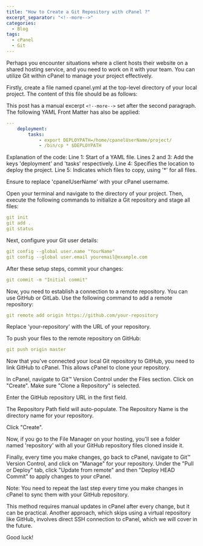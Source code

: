 ```yaml
---
title: "How to Create a Git Repository with cPanel ?"
excerpt_separator: "<!--more-->"
categories:
  - Blog
tags:
  - cPanel
  - Git
---
```


Perhaps you encounter situations where a client hosts their website on a shared hosting service, and you need to work on it with your team. You can utilize Git within cPanel to manage your project effectively.

Firstly, create a file named cpanel.yml at the top-level directory of your local project. The content of this file should be as follows:

<!--more-->

This post has a manual excerpt `<!--more-->` set after the second paragraph. The following YAML Front Matter has also be applied:

```yaml
---
    deployment:
        tasks:
            - export DEPLOYPATH=/home/cpanelUserName/project/
            - /bin/cp * $DEPLOYPATH
```

Explanation of the code:
Line 1: Start of a YAML file.
Lines 2 and 3: Add the keys 'deployment' and 'tasks' respectively.
Line 4: Specifies the location to deploy the project.
Line 5: Indicates which files to copy, using '*' for all files.

Ensure to replace 'cpanelUserName' with your cPanel username.


Open your terminal and navigate to the directory of your project. Then, execute the following commands to initialize a Git repository and stage all files:
```yaml
git init
git add .
git status
```

Next, configure your Git user details:
```yaml
git config --global user.name "YourName"
git config --global user.email youremail@example.com 
```

After these setup steps, commit your changes:
```yaml
git commit -m "Initial commit"
```

Now, you need to establish a connection to a remote repository. You can use GitHub or GitLab. Use the following command to add a remote repository:
```yaml
git remote add origin https://github.com/your-repository
```

Replace 'your-repository' with the URL of your repository.


To push your files to the remote repository on GitHub:
```yaml
git push origin master
```

Now that you've connected your local Git repository to GitHub, you need to link GitHub to cPanel. This allows cPanel to clone your repository.

In cPanel, navigate to Git™ Version Control under the Files section. Click on "Create". Make sure "Clone a Repository" is selected.

Enter the GitHub repository URL in the first field.

The Repository Path field will auto-populate. The Repository Name is the directory name for your repository.

Click "Create".

Now, if you go to the File Manager on your hosting, you'll see a folder named 'repository' with all your GitHub repository files cloned inside it.

Finally, every time you make changes, go back to cPanel, navigate to Git™ Version Control, and click on "Manage" for your repository. Under the "Pull or Deploy" tab, click "Update from remote" and then "Deploy HEAD Commit" to apply changes to your cPanel.

Note: You need to repeat the last step every time you make changes in cPanel to sync them with your GitHub repository.

This method requires manual updates in cPanel after every change, but it can be practical. Another approach, which skips using a virtual repository like GitHub, involves direct SSH connection to cPanel, which we will cover in the future.

Good luck!